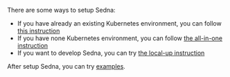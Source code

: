 There are some ways to setup Sedna:
- If you have already an existing Kubernetes environment, you can follow [this instruction](./install.md)
- If you have none Kubernetes environment, you can follow [the all-in-one instruction](./all-in-one.md)
- If you want to develop Sedna, you can try [the local-up instruction](./local-up.md)

After setup Sedna, you can try [examples](/examples).
